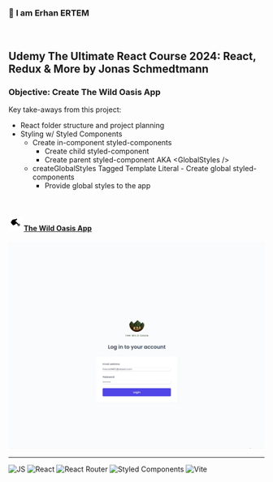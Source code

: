 ### 👋 **I am Erhan ERTEM**

&emsp;

## Udemy The Ultimate React Course 2024: React, Redux & More by Jonas Schmedtmann

### **Objective:** Create The Wild Oasis App

Key take-aways from this project:

- React folder structure and project planning
- Styling w/ Styled Components
  - Create in-component styled-components
    - Create child styled-component
    - Create parent styled-component AKA \<GlobalStyles />
  - createGlobalStyles Tagged Template Literal - Create global styled-components
    - Provide global styles to the app

&emsp;

#### <img src="./push.gif" width="30px"/>[The Wild Oasis App](https://****)

<img src="./screenshot.webp" width="600px"/>

---

![JS](https://img.shields.io/badge/JavaScript-323330?style=square&logo=javascript&logoColor=F7DF1E)
![React](https://img.shields.io/badge/React-20232A?style=square&logo=react&logoColor=61DAF)
![React Router](https://img.shields.io/badge/React_Router-CA4245?style=square&logo=react-router&logoColor=white)
![Styled Components](https://img.shields.io/badge/styled--components-DB7093?style=square&logo=styled-components&logoColor=white)
![Vite](https://img.shields.io/badge/Vite-B73BFE?style=square&logo=vite&logoColor=FFD62E)
